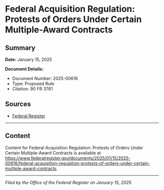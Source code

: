# Federal Acquisition Regulation: Protests of Orders Under Certain Multiple-Award Contracts

## Summary

**Date:** January 15, 2025

**Document Details:**
- Document Number: 2025-00616
- Type: Proposed Rule
- Citation: 90 FR 3761

## Sources
- [Federal Register](https://www.federalregister.gov/documents/2025/01/15/2025-00616/federal-acquisition-regulation-protests-of-orders-under-certain-multiple-award-contracts)

---

## Content

Content for Federal Acquisition Regulation: Protests of Orders Under Certain Multiple-Award Contracts is available at https://www.federalregister.gov/documents/2025/01/15/2025-00616/federal-acquisition-regulation-protests-of-orders-under-certain-multiple-award-contracts.

---

*Filed by the Office of the Federal Register on January 15, 2025*
